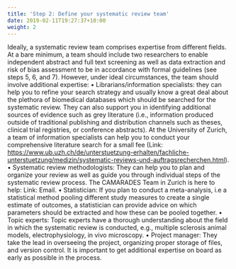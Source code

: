 ```yaml
---
title: 'Step 2: Define your systematic review team'
date: 2019-02-11T19:27:37+10:00
weight: 2
---
```


Ideally, a systematic review team comprises expertise from different fields. At a bare minimum, a team should include two researchers to enable independent abstract and full text screening as well as data extraction and risk of bias assessment to be in accordance with formal guidelines (see steps 5, 6, and 7). However, under ideal circumstances, the team should involve additional expertise:
• Librarians/information specialists: they can help you to refine your search strategy and usually know a great deal about the plethora of biomedical databases which should be searched for the systematic review. They can also support you in identifying additional sources of evidence such as grey literature (i.e., information produced outside of traditional publishing and distribution channels such as theses, clinical trial registries, or conference abstracts). At the University of Zurich, a team of information specialists can help you to conduct your comprehensive literature search for a small fee (Link: https://www.ub.uzh.ch/de/unterstuetzung-erhalten/fachliche-unterstuetzung/medizin/systematic-reviews-und-auftragsrecherchen.html).
• Systematic review methodologists: They can help you to plan and organize your review as well as guide you through individual steps of the systematic review process. The CAMARADES Team in Zurich is here to help: Link: Email.
• Statistician: If you plan to conduct a meta-analysis, i.e a statistical method pooling different study measures to create a single estimate of outcomes, a statistician can provide advice on which parameters should be extracted and how these can be pooled together.
• Topic experts: Topic experts have a thorough understanding about the field in which the systematic review is conducted, e.g., multiple sclerosis animal models, electrophysiology, in vivo microscopy.
• Project manager: They take the lead in overseeing the project, organizing proper storage of files, and version control.
It is important to get additional expertise on board as early as possible in the process.

